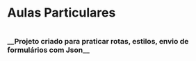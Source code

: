 
<h1> Aulas Particulares <h1>
<h3> __Projeto criado para praticar rotas, estilos, envio de formulários com Json__ </h3>
